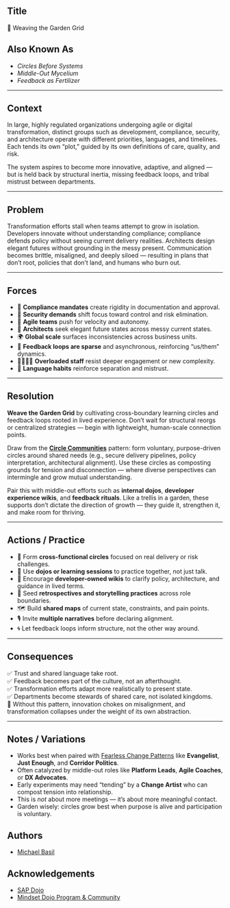## Title

🌿 Weaving the Garden Grid

## Also Known As

- *Circles Before Systems*  
- *Middle-Out Mycelium*  
- *Feedback as Fertilizer*  

---

## Context

In large, highly regulated organizations undergoing agile or digital transformation, distinct groups such as development, compliance, security, and architecture operate with different priorities, languages, and timelines. Each tends its own “plot,” guided by its own definitions of care, quality, and risk.

The system aspires to become more innovative, adaptive, and aligned — but is held back by structural inertia, missing feedback loops, and tribal mistrust between departments.

---

## Problem

Transformation efforts stall when teams attempt to grow in isolation. Developers innovate without understanding compliance; compliance defends policy without seeing current delivery realities. Architects design elegant futures without grounding in the messy present. Communication becomes brittle, misaligned, and deeply siloed — resulting in plans that don’t root, policies that don’t land, and humans who burn out.

---

## Forces

- 📜 **Compliance mandates** create rigidity in documentation and approval.  
- 🧠 **Security demands** shift focus toward control and risk elimination.  
- 🏃 **Agile teams** push for velocity and autonomy.  
- 🧱 **Architects** seek elegant future states across messy current states.  
- 🌍 **Global scale** surfaces inconsistencies across business units.  
- 🔄 **Feedback loops are sparse** and asynchronous, reinforcing “us/them” dynamics.  
- 🧍‍♀️🧍‍♂️ **Overloaded staff** resist deeper engagement or new complexity.  
- 💬 **Language habits** reinforce separation and mistrust.  

---

## Resolution

**Weave the Garden Grid** by cultivating cross-boundary learning circles and feedback loops rooted in lived experience. Don’t wait for structural reorgs or centralized strategies — begin with lightweight, human-scale connection points.

Draw from the [**Circle Communities**](./circle-communities.md) pattern: form voluntary, purpose-driven circles around shared needs (e.g., secure delivery pipelines, policy interpretation, architectural alignment). Use these circles as composting grounds for tension and disconnection — where diverse perspectives can intermingle and grow mutual understanding.

Pair this with middle-out efforts such as **internal dojos**, **developer experience wikis**, and **feedback rituals**. Like a trellis in a garden, these supports don’t dictate the direction of growth — they guide it, strengthen it, and make room for thriving.

---

## Actions / Practice

- 🌱 Form **cross-functional circles** focused on real delivery or risk challenges.  
- 🏯 Use **dojos or learning sessions** to practice together, not just talk.  
- 📖 Encourage **developer-owned wikis** to clarify policy, architecture, and guidance in lived terms.  
- 🔁 Seed **retrospectives and storytelling practices** across role boundaries.  
- 🗺️ Build **shared maps** of current state, constraints, and pain points.  
- 🎙️ Invite **multiple narratives** before declaring alignment.  
- 🌀 Let feedback loops inform structure, not the other way around.

---

## Consequences

✅ Trust and shared language take root.  
✅ Feedback becomes part of the culture, not an afterthought.  
✅ Transformation efforts adapt more realistically to present state.  
✅ Departments become stewards of shared care, not isolated kingdoms.  
🚫 Without this pattern, innovation chokes on misalignment, and transformation collapses under the weight of its own abstraction.

---

## Notes / Variations

- Works best when paired with [Fearless Change Patterns](https://fearlesschangepatterns.com) like **Evangelist**, **Just Enough**, and **Corridor Politics**.  
- Often catalyzed by middle-out roles like **Platform Leads**, **Agile Coaches**, or **DX Advocates**.  
- Early experiments may need “tending” by a **Change Artist** who can compost tension into relationship.  
- This is *not* about more meetings — it’s about more meaningful contact.  
- Garden wisely: circles grow best when purpose is alive and participation is voluntary.

## Authors

- [Michael Basil](https://www.linkedin.com/in/michaelrbasil)

## Acknowledgements

- [SAP Dojo](https://github.com/sap-samples/dojo)
- [Mindset Dojo Program & Community](https://mindset.dojo.center)
